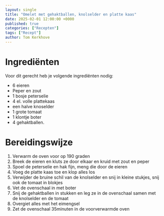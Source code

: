 ```yaml
---
layout: single
title: "Omelet met gehaktballen, knolselder en platte kaas"
date: 2025-02-01 12:00:00 +0000
published: true
categories: ["Recepten"]
tags: ["Recept"]
author: Tom Kerkhove
---
```


# Ingrediënten

Voor dit gerecht heb je volgende ingrediënten nodig:

- 6 eieren
- Peper en zout
- 1 bosje peterselie
- 4 el. volle plattekaas
- een halve knoselder
- 1 grote tomaat
- 1 klontje boter
- 4 gehaktballen.

# Bereidingswijze

1. Verwarm de oven voor op 190 graden
2. Breek de eieren en kluts ze door elkaar en kruid met zout en peper
3. Spoel de peterselie en hak fijn, meng die door de eieren
4. Voeg de platte kaas toe en klop alles los
5. Verwijder de bruine schil van de knolselder en snij in kleine stukjes, snij ook de tomaat in blokjes
6. Vet de ovenschaal in met boter
7. Snij de gehaktballen in stukken en leg ze in de ovenschaal samen met de knolselder en de tomaat
8. Overgiet alles met het eimengsel
9. Zet de ovenschaal 35minuten in de voorverwarmde oven

